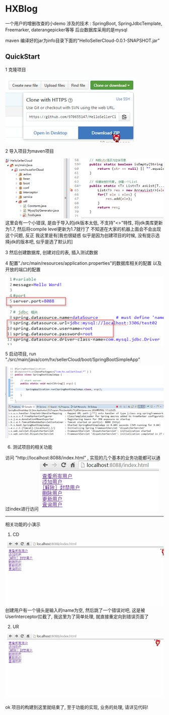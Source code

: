 ﻿HXBlog
====
一个用户的增删改查的小demo
涉及的技术 : SpringBoot, SpringJdbcTemplate, Freemarker, daterangepicker等等
后台数据库采用的是mysql

maven 编译好的jar为info目录下面的"HelloSellerCloud-0.0.1-SNAPSHOT.jar"

QuickStart
---
1 克隆项目

![design_picure](https://raw.githubusercontent.com/970655147/HelloSellerCloud/master/readMeRes/1st_clone.png)


2 导入项目为maven项目

![design_picure](https://raw.githubusercontent.com/970655147/HelloSellerCloud/master/readMeRes/2nd_import.png)
这里会有一个小错误, 是由于导入的jdk版本太低, 不支持"<>"特性, 将jdk类库更新为1.7, 然后将compile level更新为1.7就行了
不知道在大家的机器上面会不会出现这个问题, 反正 我这里是有[我也很疑惑 似乎是因为创建项目的时候, 没有提示选择jdk的版本吧, 似乎是选了默认的]


3 然后创建数据库, 创建对应的表, 插入测试数据


4 配置"./src/main/resources/application.properties"的数据库相关的配置 以及开放的端口的配置

![design_picure](https://raw.githubusercontent.com/970655147/HelloSellerCloud/master/readMeRes/4th_updateConfig.png)

5 启动项目, run "./src/main/java/com/hx/sellerCloud/boot/SpringBootSimpleApp"

![design_picure](https://raw.githubusercontent.com/970655147/HelloSellerCloud/master/readMeRes/5th_boot.png)

6. 测试项目的相关功能

访问 "http://localhost:8088/index.html" , 实现的几个基本的业务功能都可以通过index进行访问
![design_picure](https://raw.githubusercontent.com/970655147/HelloSellerCloud/master/readMeRes/6th_index.png)

---------------

相关功能的小演示

1. CD

![design_picure](https://raw.githubusercontent.com/970655147/HelloSellerCloud/master/readMeRes/CD.gif)
创建用户有一个镜头是输入的name为空, 然后跳了一个错误对吧, 这是被UserInterceptor拦截了, 我这里为了简单处理, 就直接重定向到错误页面了


2. UR

![design_picure](https://raw.githubusercontent.com/970655147/HelloSellerCloud/master/readMeRes/UR.gif)

ok 项目的构建到这里就结束了, 至于功能的实现, 业务的处理, 请详见代码!



	